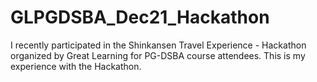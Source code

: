 # GLPGDSBA_Dec21_Hackathon
I recently participated in the Shinkansen Travel Experience - Hackathon organized by Great Learning for PG-DSBA course attendees. This is my experience with the Hackathon.
